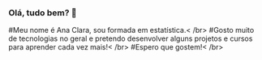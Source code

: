 ### Olá, tudo bem? 👋
#Meu nome é Ana Clara, sou formada em estatística.< /br>
#Gosto muito de tecnologias no geral e pretendo desenvolver alguns projetos e cursos para aprender cada vez mais!< /br>
#Espero que gostem!< /br>

